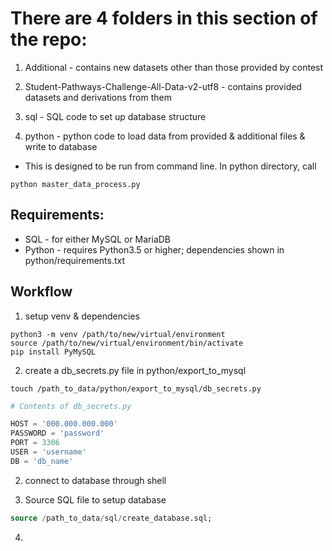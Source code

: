 # There are 4 folders in this section of the repo:

1) Additional - contains new datasets other than those provided by contest

2) Student-Pathways-Challenge-All-Data-v2-utf8 - contains provided datasets and derivations from them

3) sql - SQL code to set up database structure

4) python - python code to load data from provided & additional files & write to database
- This is designed to be run from command line.  In python directory, call

```shell
python master_data_process.py
```

## Requirements:
- SQL - for either MySQL or MariaDB
- Python - requires Python3.5 or higher;
  dependencies shown in python/requirements.txt

## Workflow

1) setup venv & dependencies

```shell
python3 -m venv /path/to/new/virtual/environment
source /path/to/new/virtual/environment/bin/activate
pip install PyMySQL
```

2) create a db_secrets.py file in python/export_to_mysql

```shell
touch /path_to_data/python/export_to_mysql/db_secrets.py
```

```python
# Contents of db_secrets.py

HOST = '000.000.000.000'
PASSWORD = 'password'
PORT = 3306
USER = 'username'
DB = 'db_name'
```


2) connect to database through shell

3) Source SQL file to setup database

```sql
source /path_to_data/sql/create_database.sql;
```

4)
